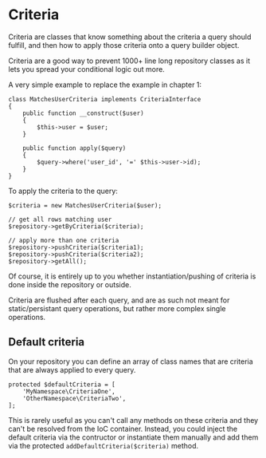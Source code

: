 # Criteria

Criteria are classes that know something about the criteria a query should fulfill, and then how to apply those criteria onto a query builder object.

Criteria are a good way to prevent 1000+ line long repository classes as it lets you spread your conditional logic out more.

A very simple example to replace the example in chapter 1:

	class MatchesUserCriteria implements CriteriaInterface
	{
		public function __construct($user)
		{
			$this->user = $user;
		}

		public function apply($query)
		{
			$query->where('user_id', '=' $this->user->id);
		}
	}

To apply the criteria to the query:

	$criteria = new MatchesUserCriteria($user);

	// get all rows matching user
	$repository->getByCriteria($criteria);

	// apply more than one criteria
	$repository->pushCriteria($criteria1);
	$repository->pushCriteria($criteria2);
	$repository->getAll();

Of course, it is entirely up to you whether instantiation/pushing of criteria is done inside the repository or outside.

Criteria are flushed after each query, and are as such not meant for static/persistant query operations, but rather more complex single operations.

## Default criteria

On your repository you can define an array of class names that are criteria that are always applied to every query.

	protected $defaultCriteria = [
		'MyNamespace\CriteriaOne',
		'OtherNamespace\CriteriaTwo',
	];

This is rarely useful as you can't call any methods on these criteria and they can't be resolved from the IoC container. Instead, you could inject the default criteria via the contructor or instantiate them manually and add them via the protected `addDefaultCriteria($criteria)` method.
